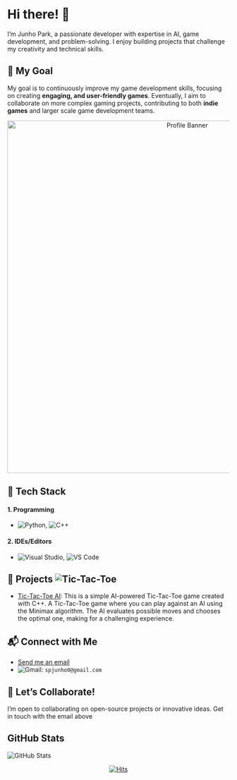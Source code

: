 # Hi there! 👋
I’m Junho Park, a passionate developer with expertise in AI, game development, and problem-solving. I enjoy building projects that challenge my creativity and technical skills. 

## 🎯 My Goal
My goal is to continuously improve my game development skills, focusing on creating **engaging, and user-friendly games**. Eventually, I aim to collaborate on more complex gaming projects, contributing to both **indie games** and larger scale game development teams.

<div align="center">
  <a href="https://github.com/fcburf/fcburf/issues/1#issue-2683097932">
    <img src="https://your-image-url.com/banner.png" alt="Profile Banner" width="800"/>
  </a>
</div>

## 🚀 Tech Stack
#### 1. Programming
- ![Python](https://img.shields.io/badge/-Python-3776AB?logo=python&logoColor=white), ![C++](https://img.shields.io/badge/-C%2B%2B-00599C?logo=c%2B%2B&logoColor=white)

#### 2. IDEs/Editors
- ![Visual Studio](https://img.shields.io/badge/-Visual%20Studio-5C2D91?logo=visualstudio&logoColor=white), ![VS Code](https://img.shields.io/badge/-VS%20Code-0078D7?logo=visualstudiocode&logoColor=white)

## 🧩 Projects ![Tic-Tac-Toe](https://img.shields.io/badge/Tic--Tac--Toe-Game-blue?logo=github&logoColor=white)
- [Tic-Tac-Toe AI](https://github.com/fcburf/Tic-Tac-Toe): This is a simple AI-powered Tic-Tac-Toe game created with C++. A Tic-Tac-Toe game where you can play against an AI using the Minimax algorithm. The AI evaluates possible moves and chooses the optimal one, making for a challenging experience.

## 📬 Connect with Me
- [Send me an email](https://mail.google.com/mail/?view=cm&fs=1&to=spjunho0@gmail.com&su=Your%20Subject&body=Your%20Message)
- ![Gmail](https://img.shields.io/badge/-Gmail-red?logo=gmail&logoColor=white): `spjunho0@gmail.com`

## 💬 Let’s Collaborate!
I’m open to collaborating on open-source projects or innovative ideas. Get in touch with the email above



## GitHub Stats  
![GitHub Stats](https://github-readme-stats.vercel.app/api?username=yourusername&show_icons=true&theme=radical)



<div align=center>

[![Hits](https://hits.seeyoufarm.com/api/count/incr/badge.svg?url=https%3A%2F%2Fgithub.com%2Ffcburf%2Ffcburf&count_bg=%2379C83D&title_bg=%23555555&icon=&icon_color=%23F83939&title=hits&edge_flat=false)](https://hits.seeyoufarm.com)

</div>


